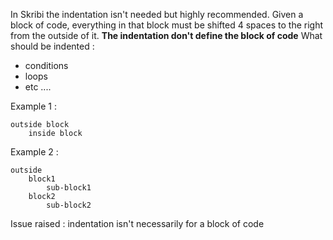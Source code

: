In Skribi the indentation isn't needed but highly recommended.
Given a block of code, everything in that block must be shifted 4 spaces to the right from the outside of it. **The indentation don't define the block of code**
What should be indented :
- conditions
- loops
- etc ....

Example 1 :
```skribi
outside block
    inside block
```

Example 2 :
```skribi
outside
    block1
	    sub-block1
	block2
	    sub-block2
```

Issue raised : indentation isn't necessarily for a block of code


